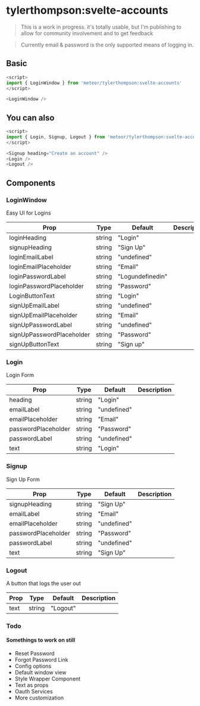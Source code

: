 # tylerthompson:svelte-accounts

> This is a work in progress. it's totally usable, but I'm publishing to allow for community involvement and to get feedback

> Currently email & password is the only supported means of logging in.

## Basic

```js
<script>
import { LoginWindow } from 'meteor/tylerthompson:svelte-accounts'
</script>

<LoginWindow />
```

## You can also

```js
<script>
import { Login, Signup, Logout } from 'meteor/tylerthompson:svelte-accounts'
</script>

<Signup heading="Create an account" />
<Login />
<Logout />
```

## Components

### LoginWindow

Easy UI for Logins

| Prop          | Type   | Default   | Description |
| ------------- | ------ | --------- | ----------- |
| loginHeading | string | "Login" |             |
| signupHeading | string | "Sign Up" |             |
| loginEmailLabel  | string | "undefined"   |             |
| loginEmailPlaceholder  | string | "Email"   |             |
| loginPasswordLabel  | string | "Logundefinedin"   |             |
| loginPasswordPlaceholder  | string | "Password"   |             |
| LoginButtonText  | string | "Login"   |             |
| signUpEmailLabel  | string | "undefined"   |             |
| signUpEmailPlaceholder  | string | "Email"   |             |
| signUpPasswordLabel  | string | "undefined"   |             |
| signUpPasswordPlaceholder  | string | "Password"   |             |
| signUpButtonText  | string | "Sign up"   |             |

### Login

Login Form

| Prop    | Type   | Default | Description |
| ------- | ------ | ------- | ----------- |
| heading | string | "Login" |             |
| emailLabel | string | "undefined" |             |
| emailPlaceholder | string | "Email" |             |
| passwordPlaceholder | string | "Password" |             |
| passwordLabel | string | "undefined" |             |
| text | string | "Login" |             |

### Signup

Sign Up Form

| Prop          | Type   | Default   | Description |
| ------------- | ------ | --------- | ----------- |
| signupHeading | string | "Sign Up" |             |
| emailLabel | string | "Email" |             |
| emailPlaceholder | string | "undefined" |             |
| passwordPlaceholder | string | "Password" |             |
| passwordLabel | string | "undefined" |             |
| text | string | "Sign Up" |             |

### Logout

A button that logs the user out

| Prop | Type   | Default  | Description |
| ---- | ------ | -------- | ----------- |
| text | string | "Logout" |             |

### Todo
#### Somethings to work on still

- Reset Password
- Forgot Password Link
- Config options
- Default window view
- Style Wrapper Component
- Text as props
- Oauth Services
- More customization